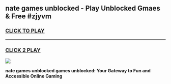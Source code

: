 
## nate games unblocked - Play Unblocked Gmaes & Free #zjyvm
<h3>
<a href="https://news.freeplayer.one?title=nate_games_unblocked&ref=26F">CLICK TO PLAY</a></h3>
<hr>

<h3>
<a href="https://news.freeplayer.one?title=nate_games_unblocked&ref=26F">CLICK 2 PLAY</a>
  
</h3>

<a href="https://news.freeplayer.one?title=nate_games_unblocked&ref=26F/"><img src="https://clearcache.store/games.png"></a>


**nate games unblocked games unblocked: Your Gateway to Fun and Accessible Online Gaming**
